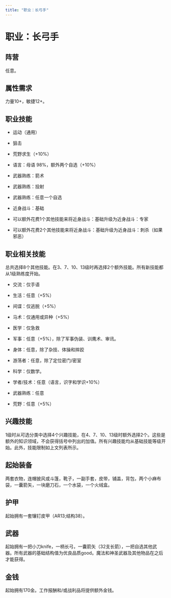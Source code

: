 ```yaml
---
title: "职业：长弓手"
---
```

# 职业：长弓手

## 阵营

任意。

## 属性需求

力量10+，敏捷12+。

## 职业技能

- 运动（通用）

- 狙击

- 荒野求生（+10%）

- 语言：母语 98%，额外两个自选（+10%）

- 武器熟练：箭术

- 武器熟练：投射

- 武器熟练：任意一个自选

- 近身战斗：基础

- 可以额外花费1个其他技能来将近身战斗：基础升级为近身战斗：专家

- 可以额外花费2个其他技能来将近身战斗：基础升级为近身战斗：刺杀（如果邪恶）

## 职业相关技能

总共选择8个其他技能。在3、7、10、13级时再选择2个额外技能。所有新技能都从1级熟练度开始。

- 交流：仅手语

- 生活：任意（+5%）

- 间谍：仅逃脱（+5%）

- 马术：仅通用或异种（+5%）

- 医学：仅急救

- 军事：任意（+5%），除了军事伪装、训鹰术、审讯。

- 身体：任意，除了杂技、体操和摔跤

- 游荡者：任意，除了定位密门/密室

- 科学：仅数学。

- 学者/技术：任意（语言，识字和学识+10%）

- 武器熟练：任意

- 荒野：任意（+5%）

## 兴趣技能

1级时从可选分类中选择4个兴趣技能，在4、7、10、13级时额外选择2个。这些是额外的知识领域，不会获得括号中列出的加值。所有兴趣技能均从基础技能等级开始。此外，技能限制如上文列表所示。

## 起始装备

两套衣物，连帽披风或斗篷，靴子，一副手套，皮带，铺盖，背包，两个小麻布袋，一囊箭矢，一块磨刀石，一个水袋，一个火绒盒。

## 护甲

起始拥有一套镶钉皮甲（AR13;结构38）。

## 武器

起始拥有一把小刀knife，一柄长弓，一囊箭矢（32支长箭），一把自选其他武器。所有武器的基础结构值为优良品质good。魔法和神圣武器及其他物品在之后才能获得。

## 金钱

起始拥有170金。工作报酬和/或战利品将提供额外金钱。
